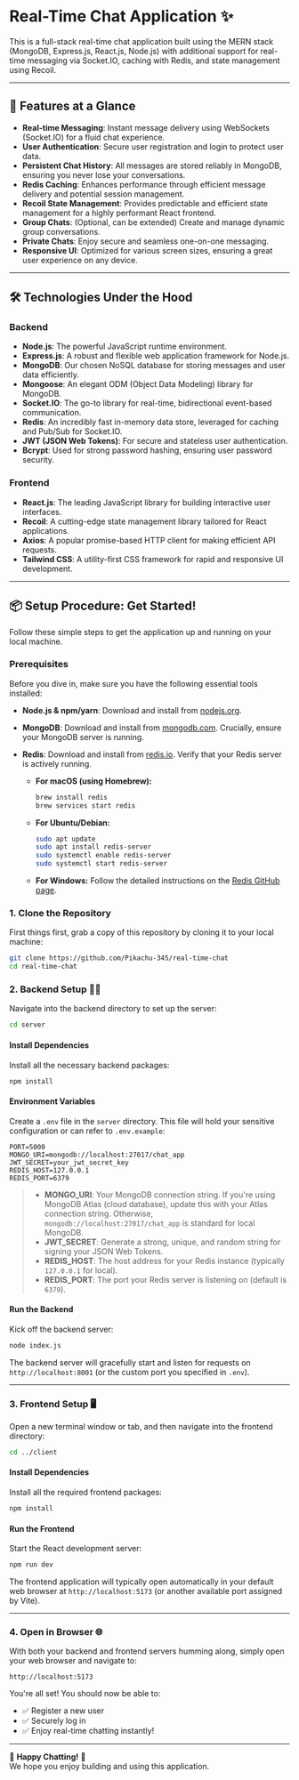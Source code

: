 # Real-Time Chat Application ✨

This is a full-stack real-time chat application built using the MERN stack (MongoDB, Express.js, React.js, Node.js) with additional support for real-time messaging via Socket.IO, caching with Redis, and state management using Recoil.

---

## 🚀 Features at a Glance

* **Real-time Messaging**: Instant message delivery using WebSockets (Socket.IO) for a fluid chat experience.
* **User Authentication**: Secure user registration and login to protect user data.
* **Persistent Chat History**: All messages are stored reliably in MongoDB, ensuring you never lose your conversations.
* **Redis Caching**: Enhances performance through efficient message delivery and potential session management.
* **Recoil State Management**: Provides predictable and efficient state management for a highly performant React frontend.
* **Group Chats**: (Optional, can be extended) Create and manage dynamic group conversations.
* **Private Chats**: Enjoy secure and seamless one-on-one messaging.
* **Responsive UI**: Optimized for various screen sizes, ensuring a great user experience on any device.

---

## 🛠️ Technologies Under the Hood

### Backend

* **Node.js**: The powerful JavaScript runtime environment.
* **Express.js**: A robust and flexible web application framework for Node.js.
* **MongoDB**: Our chosen NoSQL database for storing messages and user data efficiently.
* **Mongoose**: An elegant ODM (Object Data Modeling) library for MongoDB.
* **Socket.IO**: The go-to library for real-time, bidirectional event-based communication.
* **Redis**: An incredibly fast in-memory data store, leveraged for caching and Pub/Sub for Socket.IO.
* **JWT (JSON Web Tokens)**: For secure and stateless user authentication.
* **Bcrypt**: Used for strong password hashing, ensuring user password security.

### Frontend

* **React.js**: The leading JavaScript library for building interactive user interfaces.
* **Recoil**: A cutting-edge state management library tailored for React applications.
* **Axios**: A popular promise-based HTTP client for making efficient API requests.
* **Tailwind CSS**: A utility-first CSS framework for rapid and responsive UI development.

---

## 📦 Setup Procedure: Get Started!

Follow these simple steps to get the application up and running on your local machine.

### Prerequisites

Before you dive in, make sure you have the following essential tools installed:

* **Node.js & npm/yarn**: Download and install from [nodejs.org](https://nodejs.org/).
* **MongoDB**: Download and install from [mongodb.com](https://www.mongodb.com/try/download/community). Crucially, ensure your MongoDB server is running.
* **Redis**: Download and install from [redis.io](https://redis.io/download/). Verify that your Redis server is actively running.

    * **For macOS (using Homebrew):**
        ```bash
        brew install redis
        brew services start redis
        ```
    * **For Ubuntu/Debian:**
        ```bash
        sudo apt update
        sudo apt install redis-server
        sudo systemctl enable redis-server
        sudo systemctl start redis-server
        ```
    * **For Windows:**
        Follow the detailed instructions on the [Redis GitHub page](https://github.com/microsoftarchive/redis/releases).

### 1. Clone the Repository

First things first, grab a copy of this repository by cloning it to your local machine:

```bash
git clone https://github.com/Pikachu-345/real-time-chat
cd real-time-chat
```

### 2. Backend Setup 🧑‍💻

Navigate into the backend directory to set up the server:

```bash
cd server
```

#### Install Dependencies

Install all the necessary backend packages:

```bash
npm install
```

#### Environment Variables

Create a `.env` file in the `server` directory. This file will hold your sensitive configuration or can refer to `.env.example`:

```env
PORT=5000
MONGO_URI=mongodb://localhost:27017/chat_app
JWT_SECRET=your_jwt_secret_key
REDIS_HOST=127.0.0.1
REDIS_PORT=6379
```

> - **MONGO_URI**: Your MongoDB connection string. If you're using MongoDB Atlas (cloud database), update this with your Atlas connection string. Otherwise, `mongodb://localhost:27017/chat_app` is standard for local MongoDB.
> - **JWT_SECRET**: Generate a strong, unique, and random string for signing your JSON Web Tokens.
> - **REDIS_HOST**: The host address for your Redis instance (typically `127.0.0.1` for local).
> - **REDIS_PORT**: The port your Redis server is listening on (default is `6379`).

#### Run the Backend

Kick off the backend server:

```bash
node index.js
```

The backend server will gracefully start and listen for requests on `http://localhost:8001` (or the custom port you specified in `.env`).

---

### 3. Frontend Setup 🖥️

Open a new terminal window or tab, and then navigate into the frontend directory:

```bash
cd ../client
```

#### Install Dependencies

Install all the required frontend packages:

```bash
npm install
```

#### Run the Frontend

Start the React development server:

```bash
npm run dev
```

The frontend application will typically open automatically in your default web browser at `http://localhost:5173` (or another available port assigned by Vite).

---

### 4. Open in Browser 🌐

With both your backend and frontend servers humming along, simply open your web browser and navigate to:

```
http://localhost:5173
```

You're all set! You should now be able to:

- ✅ Register a new user
- ✅ Securely log in
- ✅ Enjoy real-time chatting instantly!

---

🌟 **Happy Chatting!** 🌟  
We hope you enjoy building and using this application.